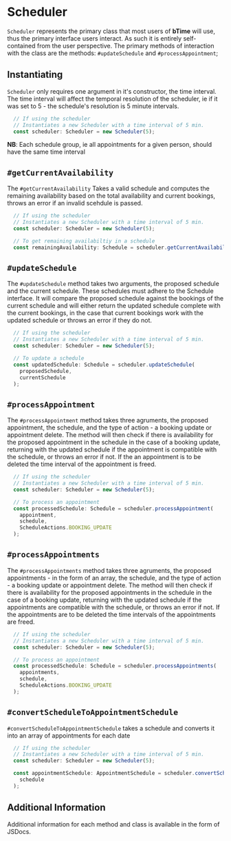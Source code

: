 # Scheduler

`Scheduler` represents the primary class that most users of **bTime** will use,
thus the primary interface users interact.  As such it is entirely self-contained
from the user perspective.  The primary methods of interaction with the class
are the methods: `#updateSchedule` and `#processAppointment`;

##  Instantiating

`Scheduler` only requires one argument in it's constructor, the time interval.
The time interval will affect the temporal resolution of the scheduler, ie if it
was set to 5 - the schedule's resolution is 5 minute intervals.

```typescript
  // If using the scheduler
  // Instantiates a new Scheduler with a time interval of 5 min.
  const scheduler: Scheduler = new Scheduler(5); 
```

**NB**: Each schedule group, ie all appointments for a given person,
should have the same time interval

## `#getCurrentAvailability`

The `#getCurrentAvailability` Takes a valid schedule and computes the remaining
availability based on the total availability and current bookings, throws an
error if an invalid scehdule is passed.

```typescript
  // If using the scheduler
  // Instantiates a new Scheduler with a time interval of 5 min.
  const scheduler: Scheduler = new Scheduler(5); 

  // To get remaining availabiltiy in a schedule
  const remainingAvailability: Schedule = scheduler.getCurrentAvailability(schedule);
```

## `#updateSchedule`

The `#updateSchedule` method takes two arguments, the proposed schedule and the
current schedule.  These schedules must adhere to the Schedule interface.
It will compare the proposed schedule against the bookings of the current schedule
and will either return the updated schedule complete with the current bookings,
in the case that current bookings work with the updated schedule or throws an
error if they do not.

```typescript
  // If using the scheduler
  // Instantiates a new Scheduler with a time interval of 5 min.
  const scheduler: Scheduler = new Scheduler(5); 

  // To update a schedule
  const updatedSchedule: Schedule = scheduler.updateSchedule(
    proposedSchedule,
    currentSchedule
  );
```

## `#processAppointment`

The `#processAppointment` method takes three agruments, the proposed appointment,
the schedule, and the type of action \- a booking update or appointment delete.
The method will then check if there is availability for the proposed appointment
in the schedule in the case of a booking update, returning with the updated schedule
if the appointment is compatible with the schedule, or throws an error if not.
If the an appointment is to be deleted the time interval of the appointment is freed.

```typescript
  // If using the scheduler
  // Instantiates a new Scheduler with a time interval of 5 min.
  const scheduler: Scheduler = new Scheduler(5); 

  // To process an appointment
  const processedSchedule: Schedule = scheduler.processAppointment(
    appointment,
    schedule,
    ScheduleActions.BOOKING_UPDATE
  ); 
```

## `#processAppointments`

The `#processAppointments` method takes three agruments, the proposed appointments
\- in the form of an array, the schedule, and the type of action \- a booking update
or appointment delete.  The method will then check if there is availability for the
proposed appointments in the schedule in the case of a booking update, returning with
the updated schedule if the appointments are compatible with the schedule, or throws an 
error if not. If the appointments are to be deleted the time intervals of the appointments
are freed.

```typescript
  // If using the scheduler
  // Instantiates a new Scheduler with a time interval of 5 min.
  const scheduler: Scheduler = new Scheduler(5); 

  // To process an appointment
  const processedSchedule: Schedule = scheduler.processAppointments(
    appointments, 
    schedule, 
    ScheduleActions.BOOKING_UPDATE
  ); 
```

## `#convertScheduleToAppointmentSchedule`

`#convertScheduleToAppointmentSchedule` takes a schedule and converts it into an
array of appointments for each date

```typescript
  // If using the scheduler
  // Instantiates a new Scheduler with a time interval of 5 min.
  const scheduler: Scheduler = new Scheduler(5); 

  const appointmentSchedule: AppointmentSchedule = scheduler.convertScheduleToAppointmentSchedule(
    schedule
  );
```

## Additional Information

Additional information for each method and class is available in the form of JSDocs.